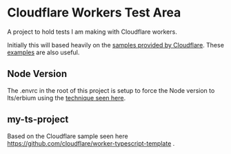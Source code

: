 # Cloudflare Workers Test Area
A project to hold tests I am making with Cloudflare workers.

Initially this will based heavily on the [samples provided by Cloudflare](https://developers.cloudflare.com/workers/get-started/quickstarts). These [examples](https://developers.cloudflare.com/workers/examples) are also useful.

## Node Version
The .envrc in the root of this project is setup to force the Node version to lts/erbium using the [technique seen here](https://blog.differentpla.net/blog/2019/01/30/nvm-direnv/).

## my-ts-project
Based on the Cloudflare sample seen here https://github.com/cloudflare/worker-typescript-template .




